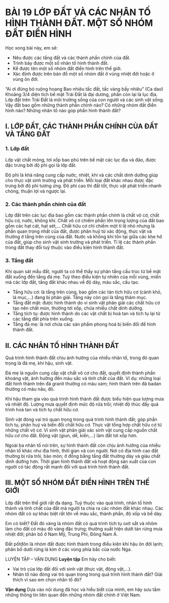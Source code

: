 # BÀI 19 LỚP ĐẤT VÀ CÁC NHÂN TỐ HÌNH THÀNH ĐẤT. MỘT SỐ NHÓM ĐẤT ĐIỂN HÌNH

Học xong bài này, em sẽ:
- Nêu được các tầng đất và các thành phần chính của đất.
- Trình bày được một số nhân tố hình thành đất.
- Kể được tên một số nhóm đất điển hình trên thế giới.
- Xác định được trên bản đồ một số nhóm đất ở vùng nhiệt đới hoặc ở vùng ôn đới.

“Ai ơi đừng bỏ ruộng hoang
Bao nhiêu tấc đất, tấc vàng bấy nhiêu”
(Ca dao)
Khoảng 3/4 diện tích bề mặt Trái Đất là đại dương, phần còn lại là lục địa. Lớp đất trên Trái Đất là môi trường sống của con người và các sinh vật sống. Vậy đất bao gồm những thành phần chính nào? Có những nhóm đất điển hình nào? Những nhân tố nào góp phần hình thành đất?

## I. LỚP ĐẤT, CÁC THÀNH PHẦN CHÍNH CỦA ĐẤT VÀ TẦNG ĐẤT
### 1. Lớp đất

Lớp vật chất mỏng, tơi xốp bao phủ trên bề mặt các lục địa và đảo, được đặc trưng bởi độ phì gọi là lớp đất.

Độ phì là khả năng cung cấp nước, nhiệt, khí và các chất dinh dưỡng giúp cho thực vật sinh trưởng và phát triển. Mỗi loại đất khác nhau được đặc trưng bởi độ phì tương ứng. Độ phì cao thì đất tốt, thực vật phát triển nhanh chóng, thuận lợi và ngược lại.

### 2. Các thành phần chính của đất

Lớp đất trên các lục địa bao gồm các thành phần chính là chất vô cơ, chất hữu cơ, nước, không khí. Chất vô cơ chiếm phần lớn trọng lượng của đất bao gồm các hạt cát, hạt sét,... Chất hữu cơ chỉ chiếm một tỉ lệ nhỏ nhưng là phần quan trọng nhất của đất, được phân huỷ từ xác động, thực vật và thường ở tầng trên cùng của đất. Nước và không khí tồn tại giữa các khe hở của đất, giúp cho sinh vật sinh trưởng và phát triển. Tỉ lệ các thành phần trong đất thay đổi tuỳ thuộc vào điều kiện hình thành đất.

### 3. Tầng đất

Khi quan sát mẫu đất, người ta có thể thấy sự phân tầng cấu trúc từ bề mặt đất xuống đến tầng đá mẹ. Tuỳ theo điều kiện tự nhiên của mỗi vùng, miền mà các lớp đất, tầng đất khác nhau về độ dày, màu sắc, cấu tạo.
- Tầng hữu cơ: là tầng trên cùng, bao gồm các tàn tích hữu cơ (cành khô, lá mục,...) đang bị phân giải. Tầng này còn gọi là tầng thảm mục.
- Tầng đất mặt: được hình thành do vi sinh vật phân giải các chất hữu cơ tạo nên chất mùn, thường tơi xốp, chứa nhiều chất dinh dưỡng.
- Tầng tích tụ: được hình thành do các vật chất bị hoà tan và tích tụ lại từ các tầng đất phía trên xuống.
- Tầng đá mẹ: là nơi chứa các sản phẩm phong hoá bị biến đổi để hình thành đất.

## II. CÁC NHÂN TỐ HÌNH THÀNH ĐẤT

Quá trình hình thành đất chịu ảnh hưởng của nhiều nhân tố, trong đó quan trọng là đá mẹ, khí hậu, sinh vật.

Đá mẹ là nguồn cung cấp vật chất vô cơ cho đất, quyết định thành phần khoáng vật, ảnh hưởng đến màu sắc và tính chất của đất. Ví dụ: những loại đất hình thành trên đá granit thường có màu xám; hình thành trên đá badan thường có màu nâu, đỏ.

Khí hậu tham gia vào quá trình hình thành đất được biểu hiện qua lượng mưa và nhiệt độ. Lượng mưa quyết định mức độ rửa trôi; nhiệt độ thúc đẩy quá trình hoà tan và tích tụ chất hữu cơ.

Sinh vật đóng vai trò quan trọng trong quá trình hình thành đất; góp phần tích tụ, phân huỷ và biến đổi chất hữu cơ. Thực vật tổng hợp chất hữu cơ từ những chất vô cơ. Vi sinh vật phân giải xác sinh vật cung cấp nguồn chất hữu cơ cho đất. Động vật (giun, dế, kiến,...) làm đất tơi xốp hơn.

Ngoài ba nhân tố nói trên, sự hình thành đất còn chịu ảnh hưởng của nhiều nhân tố khác như địa hình, thời gian và con người. Nơi có địa hình cao đất thường bị rửa trôi, bào mòn; ở đồng bằng tầng đất thường dày và giàu chất dinh dưỡng hơn. Thời gian hình thành đất và hoạt động sản xuất của con người có tác động rất mạnh đối với quá trình hình thành đất.

## III. MỘT SỐ NHÓM ĐẤT ĐIỂN HÌNH TRÊN THẾ GIỚI

Lớp đất trên thế giới rất đa dạng. Tuỳ thuộc vào quá trình, nhân tố hình thành và tính chất của đất mà người ta chia ra các nhóm đất khác nhau. Các nhóm đất có sự khác biệt rất lớn về màu sắc, thành phần, độ xốp và bề dày.

Em có biết?
Đất đỏ vàng là nhóm đất có quá trình tích tụ oxit sắt và nhôm làm cho đất có màu đỏ vàng đặc trưng; thường xuất hiện dưới tán rừng mưa nhiệt đới; phân bố ở Nam Mỹ, Trung Phi, Đông Nam Á.

Đất pốtđôn là nhóm đất được hình thành trong điều kiện khí hậu ôn đới lạnh; phân bố dưới rừng lá kim ở các vùng phía bắc của nước Nga.

LUYỆN TẬP – VẬN DỤNG
**Luyện tập**
Em hãy cho biết:
- Vai trò của lớp đất đối với sinh vật (thực vật, động vật,...).
- Nhân tố nào đóng vai trò quan trọng trong quá trình hình thành đất? Giải thích vì sao em chọn nhân tố đó?

**Vận dụng**
Dựa vào nội dung đã học và hiểu biết của mình, em hãy sưu tầm những thông tin liên quan đến những nhóm đất chính ở Việt Nam.
